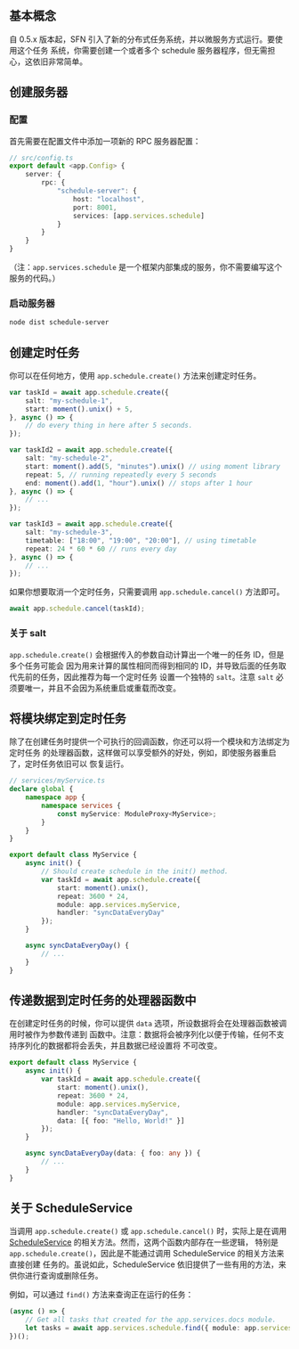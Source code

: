 <!-- title: 定时任务; order: 6 -->
## 基本概念

自 0.5.x 版本起，SFN 引入了新的分布式任务系统，并以微服务方式运行。要使用这个任务
系统，你需要创建一个或者多个 schedule 服务器程序，但无需担心，这依旧非常简单。

## 创建服务器

### 配置

首先需要在配置文件中添加一项新的 RPC 服务器配置：

```typescript
// src/config.ts
export default <app.Config> {
    server: {
        rpc: {
            "schedule-server": {
                host: "localhost",
                port: 8001,
                services: [app.services.schedule]
            }
        }
    }
}
```

（注：`app.services.schedule` 是一个框架内部集成的服务，你不需要编写这个服务的代码。）

### 启动服务器

```sh
node dist schedule-server
```

## 创建定时任务

你可以在任何地方，使用 `app.schedule.create()` 方法来创建定时任务。

```typescript
var taskId = await app.schedule.create({
    salt: "my-schedule-1",
    start: moment().unix() + 5,
}, async () => {
    // do every thing in here after 5 seconds.
});

var taskId2 = await app.schedule.create({
    salt: "my-schedule-2",
    start: moment().add(5, "minutes").unix() // using moment library
    repeat: 5, // running repeatedly every 5 seconds
    end: moment().add(1, "hour").unix() // stops after 1 hour
}, async () => {
    // ...
});

var taskId3 = await app.schedule.create({
    salt: "my-schedule-3",
    timetable: ["18:00", "19:00", "20:00"], // using timetable
    repeat: 24 * 60 * 60 // runs every day
}, async () => {
    // ...
});
```

如果你想要取消一个定时任务，只需要调用 `app.schedule.cancel()` 方法即可。

```typescript
await app.schedule.cancel(taskId);
```

### 关于 salt

`app.schedule.create()` 会根据传入的参数自动计算出一个唯一的任务 ID，但是多个任务可能会
因为用来计算的属性相同而得到相同的 ID，并导致后面的任务取代先前的任务，因此推荐为每一个定时任务
设置一个独特的 `salt`。注意 `salt` 必须要唯一，并且不会因为系统重启或重载而改变。

## 将模块绑定到定时任务

除了在创建任务时提供一个可执行的回调函数，你还可以将一个模块和方法绑定为定时任务
的处理器函数，这样做可以享受额外的好处，例如，即使服务器重启了，定时任务依旧可以
恢复运行。

```typescript
// services/myService.ts
declare global {
    namespace app {
        namespace services {
            const myService: ModuleProxy<MyService>;
        }
    }
}

export default class MyService {
    async init() {
        // Should create schedule in the init() method.
        var taskId = await app.schedule.create({
            start: moment().unix(),
            repeat: 3600 * 24,
            module: app.services.myService,
            handler: "syncDataEveryDay"
        });
    }

    async syncDataEveryDay() {
        // ...
    }
}
```

## 传递数据到定时任务的处理器函数中

在创建定时任务的时候，你可以提供 `data` 选项，所设数据将会在处理器函数被调用时被作为参数传递到
函数中。注意：数据将会被序列化以便于传输，任何不支持序列化的数据都将会丢失，并且数据已经设置将
不可改变。

```typescript
export default class MyService {
    async init() {
        var taskId = await app.schedule.create({
            start: moment().unix(),
            repeat: 3600 * 24,
            module: app.services.myService,
            handler: "syncDataEveryDay",
            data: [{ foo: "Hello, World!" }]
        });
    }

    async syncDataEveryDay(data: { foo: any }) {
        // ...
    }
}
```

## 关于 ScheduleService

当调用 `app.schedule.create()` 或 `app.schedule.cancel()` 时，实际上是在调用
[ScheduleService](/api/v1/ScheduleService) 的相关方法。然而，这两个函数内部存在一些逻辑，
特别是 `app.schedule.create()`，因此是不能通过调用 ScheduleService 的相关方法来直接创建
任务的。虽说如此，ScheduleService 依旧提供了一些有用的方法，来供你进行查询或删除任务。

例如，可以通过 `find()` 方法来查询正在运行的任务：

```ts
(async () => {
    // Get all tasks that created for the app.services.docs module.
    let tasks = await app.services.schedule.find({ module: app.services.docs });
})();
```
